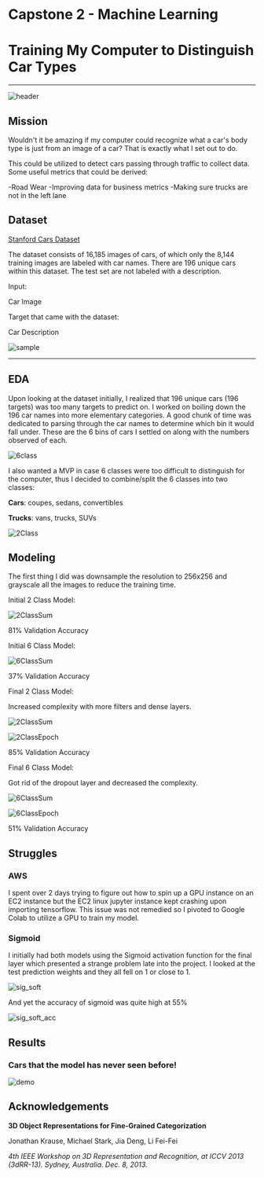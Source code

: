 # Capstone 2 - Machine Learning

# Training My Computer to Distinguish Car Types

-------

![header](./images/header.JPG)

## Mission

Wouldn't it be amazing if my computer could recognize what a car's body type is just from an image of a car? That is exactly what I set out to do.

This could be utilized to detect cars passing through traffic to collect data. Some useful metrics that could be derived:

-Road Wear
-Improving data for business metrics
-Making sure trucks are not in the left lane

## Dataset

[Stanford Cars Dataset](https://www.kaggle.com/eduardo4jesus/stanford-cars-dataset)

The dataset consists of 16,185 images of cars, of which only the 8,144 training images are labeled with car names. There are 196 unique cars within this dataset. The test set are not labeled with a description. 

Input:

Car Image

Target that came with the dataset: 

Car Description

![sample](./images/data_sample.png)

------

## EDA

Upon looking at the dataset initially, I realized that 196 unique cars (196 targets) was too many targets to predict on. I worked on boiling down the 196 car names into more elementary categories. A good chunk of time was dedicated to parsing through the car names to determine which bin it would fall under. These are the 6 bins of cars I settled on along with the numbers observed of each.

![6class](./images/Car_Type_Distribution.png)

I also wanted a MVP in case 6 classes were too difficult to distinguish for the computer, thus I decided to combine/split the 6 classes into two classes:

**Cars**: coupes, sedans, convertibles 

**Trucks**: vans, trucks, SUVs

![2Class](images/EZ_Type_Distribution.png)

## Modeling

The first thing I did was downsample the resolution to 256x256 and grayscale all the images to reduce the training time.

Initial 2 Class Model:

![2ClassSum](images/480k281.JPG)

81% Validation Accuracy

Initial 6 Class Model:

![6ClassSum](images/3_7mil637.JPG)

37% Validation Accuracy

Final 2 Class Model:

Increased complexity with more filters and dense layers.

![2ClassSum](images/1_4mil285.JPG)

![2ClassEpoch](images/2_Classes_Val_over_epoch.png)

85% Validation Accuracy

Final 6 Class Model:

Got rid of the dropout layer and decreased the complexity.

![6ClassSum](images/2mil651.JPG)

![6ClassEpoch](images/6_Classes_Val_over_epoch.png)

51% Validation Accuracy

## Struggles

### AWS

I spent over 2 days trying to figure out how to spin up a GPU instance on an EC2 instance but the EC2 linux jupyter instance kept crashing upon importing tensorflow. This issue was not remedied so I pivoted to Google Colab to utilize a GPU to train my model.

### Sigmoid

I initially had both models using the Sigmoid activation function for the final layer which presented a strange problem late into the project. I looked at the test prediction weights and they all fell on 1 or close to 1.

![sig_soft](images/sig_vs_softmax_output.JPG)

And yet the accuracy of sigmoid was quite high at 55% 

![sig_soft_acc](images/sig_vs_softmax_acc.JPG)


## Results

### Cars that the model has never seen before!

![demo](images/Cars_demo.png)


## Acknowledgements

**3D Object Representations for Fine-Grained Categorization**

Jonathan Krause, Michael Stark, Jia Deng, Li Fei-Fei

*4th IEEE Workshop on 3D Representation and Recognition, at ICCV 2013 (3dRR-13). Sydney, Australia. Dec. 8, 2013.*

